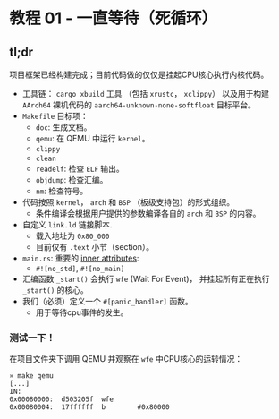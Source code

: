 # 教程 01 - 一直等待（死循环）

## tl;dr

项目框架已经构建完成；目前代码做的仅仅是挂起CPU核心执行内核代码。

- 工具链：  `cargo xbuild` 工具 （包括 `xrustc`， `xclippy`） 以及用于构建 `AArch64` 裸机代码的  `aarch64-unknown-none-softfloat` 目标平台。
-  `Makefile` 目标项：
    - `doc`: 生成文档。
    - `qemu`: 在 QEMU 中运行 `kernel`。
    - `clippy`
    - `clean`
    - `readelf`: 检查 `ELF` 输出。
    - `objdump`: 检查汇编。
    - `nm`: 检查符号。
- 代码按照 `kernel`， `arch` 和 `BSP` （板级支持包）的形式组织。
    - 条件编译会根据用户提供的参数编译各自的  `arch` 和  `BSP` 的内容。
- 自定义 `link.ld` 链接脚本.
    - 载入地址为 `0x80_000`
    - 目前仅有 `.text` 小节（section）。
- `main.rs`: 重要的 [inner attributes]:
    - `#![no_std]`, `#![no_main]`
- 汇编函数 `_start()` 会执行  `wfe` (Wait For Event)， 并挂起所有正在执行  `_start()` 的核心。
- 我们（必须）定义一个 `#[panic_handler]` 函数。
    - 用于等待cpu事件的发生。

[inner attributes]: https://doc.rust-lang.org/reference/attributes.html

### 测试一下！

在项目文件夹下调用 QEMU 并观察在 `wfe` 中CPU核心的运转情况：
```console
» make qemu
[...]
IN:
0x00080000:  d503205f  wfe
0x00080004:  17ffffff  b        #0x80000
```
